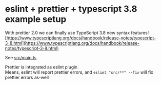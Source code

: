 # eslint + prettier + typescript 3.8 example setup

With prettier 2.0 we can finally use TypeScript 3.8 new syntax features!
[https://www.typescriptlang.org/docs/handbook/release-notes/typescript-3-8.html](https://www.typescriptlang.org/docs/handbook/release-notes/typescript-3-8.html)

See [src/main.ts](src/main.ts)

Prettier is integrated as eslint plugin.  
Means, eslint will report prettier errors, and `eslint "src/**" --fix` will fix prettier errors as-well
